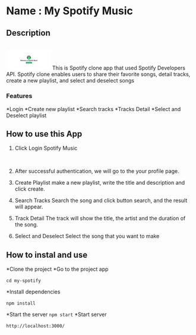 
# Name : My Spotify Music

## Description

<br>
<img src="public/images/page1.png" width="120px">
This is Spotify clone app that used Spotify Developers API. Spotify clone enables users to share their favorite songs, detail tracks, create a new playlist, and select and deselect songs
<br>

### Features
*Login 
*Create new playlist
*Search tracks
*Tracks Detail
*Select and Deselect playlist

## How to use this App

1. Click Login Spotify Music
<br>


2. After successful authentication, we will go to the your profile page.

3. Create Playlist
make a new playlist, write the title and description and click create.

4. Search Tracks
Search the song and click button search, and the result will appear.

5. Track Detail
The track will show the title, the artist and the duration of the song.

6. Select and Deselect
Select the song that you want to make

## How to instal and use
*Clone the project
*Go to the project app
   ```
   cd my-spotify
   ```
*Install dependencies
   ```
   npm install
   ```
*Start the server
    ```
    npm start
    ```
*Start server
   ```
   http://localhost:3000/
   ```
